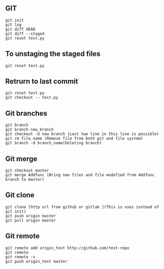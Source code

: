 ## GIT


```
git init
git log
git diff HEAD
git diff --staged
git reset test.py
```

## To unstaging the staged files
```
git reset test.py
```

## Retrurn to last commit
```
git reset test.py
git checkout -- test.py
```

## Git branches
```
git branch
git branch new_branch
git checkout -b new_branch (Last two line in this line is possible)
git rm file_name (Remove file from both git and file system)
git branch -d branch_name(Deleting branch)
```

## Git merge
```
git checkout master
git merge Addfunc (Bring new files and file modefied from Addfunc branch to master)
```

## Git clone
```
git clone [http url from github or gitlab ](This is uses instead of git init)
git push origin master
git pull origin master
```

## Git remote
```
git remote add origin_test http://github.com/test-repo
git remote
git remote -v
git push origin_test master
```
  



































